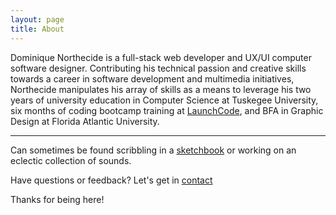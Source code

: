 ```yaml
---
layout: page
title: About
---
```



Dominique Northecide is a full-stack web developer and UX/UI computer software designer. Contributing his technical passion and creative skills towards a career in software development and multimedia initiatives, Northecide manipulates his array of skills as a means to leverage his two years of university education in Computer Science at Tuskegee University, six months of coding bootcamp training at [LaunchCode](https://www.launchcode.org/), and BFA in Graphic Design at Florida Atlantic University.  

-----

Can sometimes be found scribbling in a [sketchbook]() or working on an eclectic collection of sounds.


Have questions or feedback? Let's get in [contact](https://thankyoudom.com/contact)

Thanks for being here!

